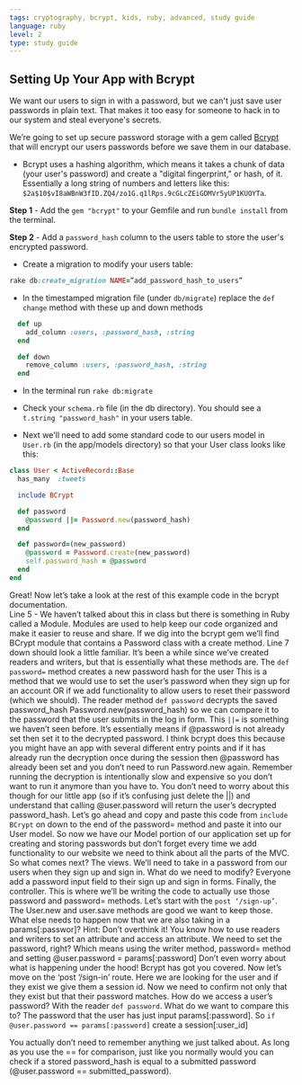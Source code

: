 ```yaml
---
tags: cryptography, bcrypt, kids, ruby, advanced, study guide
language: ruby
level: 2
type: study guide
---
```


## Setting Up Your App with Bcrypt

We want our users to sign in with a password, but we can't just save user passwords in plain text. That makes it too easy for someone to hack in to our system and steal everyone's secrets.

We’re going to set up secure password storage with a gem called [Bcrypt](https://github.com/codahale/bcrypt-ruby) that will encrypt our users passwords before we save them in our database.
  
  + Bcrypt uses a hashing algorithm, which means it takes a chunk of data (your user's password) and create a "digital fingerprint," or hash, of it. Essentially a long string of numbers and letters like this: `$2a$10$vI8aWBnW3fID.ZQ4/zo1G.q1lRps.9cGLcZEiGDMVr5yUP1KUOYTa`. 

**Step 1** - Add the `gem "bcrypt"` to your Gemfile and run `bundle install` from the terminal.

**Step 2** - Add a `password_hash` column to the users table to store the user's encrypted password.

  + Create a migration to modify your users table:
  ```ruby
  rake db:create_migration NAME=”add_password_hash_to_users”
  ```
  
  * In the timestamped migration file (under `db/migrate`) replace the `def change` method with these up and down methods
  ```ruby
    def up
      add_column :users, :password_hash, :string
    end

    def down
      remove_column :users, :password_hash, :string
    end
  ```
  * In the terminal run `rake db:migrate`

  * Check your `schema.rb` file (in the db directory). You should see a `t.string "password_hash"` in your users table.
  
+ Next we'll need to add some standard code to our users model in `User.rb` (in the app/models directory) so that your User class looks like this:

```ruby
class User < ActiveRecord::Base
  has_many  :tweets

  include BCrypt

  def password
    @password ||= Password.new(password_hash)
  end

  def password=(new_password)
    @password = Password.create(new_password)
    self.password_hash = @password
  end
end
```

Great! Now let’s take a look at the rest of this example code in the bcrypt documentation.  
Line 5 - We haven’t talked about this in class but there is something in Ruby called a Module. Modules are used to help keep our code organized and make it easier to reuse and share.
If we dig into the bcrypt gem we’ll find BCrypt module that contains a Password class with a create method. 
Line 7 down should look a little familiar.
It’s been a while since we’ve created readers and writers, but that is essentially what these methods are. 
The `def password=` method creates a new password hash for the user
This is a method that we would use to set the user’s password when they sign up for an account OR if we add functionality to allow users to reset their password (which we should).
The reader method `def password` decrypts the saved password_hash Password.new(password_hash) so we can compare it to the password that the user submits in the log in form.
This `||=` is something we haven’t seen before. It’s essentially means if @password is not already set then set it to the decrypted password.
I think bcrypt does this because you might have an app with several different entry points and if it has already run the decryption once during the session then @password has already been set and you don’t need to run Password.new again.
Remember running the decryption is intentionally slow and expensive so you don’t want to run it anymore than you have to.
You don’t need to worry about this though for our little app (so if it’s confusing just delete the ||) and understand that calling  @user.password will return the user’s decrypted password_hash.
Let’s go ahead and copy and paste this code from `include BCrypt` on down to the end of the password= method and paste it into our User model.
So now we have our Model portion of our application set up for creating and storing passwords but don’t forget every time we add functionality to our website we need to think about all the parts of the MVC. So what comes next?
The views. We’ll need to take in a password from our users when they sign up and sign in. What do we need to modify? Everyone add a password input field to their sign up and sign in forms. 
Finally, the controller. This is where we’ll be writing the code to actually use those password and password= methods. 
Let’s start with the `post ‘/sign-up’`. The User.new and user.save methods are good we want to keep those. What else needs to happen now that we are also taking in a params[:passwor]? Hint: Don’t overthink it! You know how to use readers and writers to set an attribute and access an attribute. 
We need to set the password, right? Which means using the writer method, password= method and setting @user.password = params[:password]
Don’t even worry about what is happening under the hood! Bcrypt has got you covered. 
Now let’s move on the ‘post ‘/sign-in’ route. Here we are looking for the user and if they exist we give them a session id. Now we need to confirm not only that they exist but that their password matches. How do we access a user’s password? With the reader `def password`. What do we want to compare this to? The password that the user has just input params[:password]. So `if @user.password == params[:password]` create a session[:user_id]

You actually don’t need to remember anything we just talked about. As long as you use the == for comparison, just like you normally would you can check if a stored password_hash is equal to a submitted password (@user.password == submitted_password).

